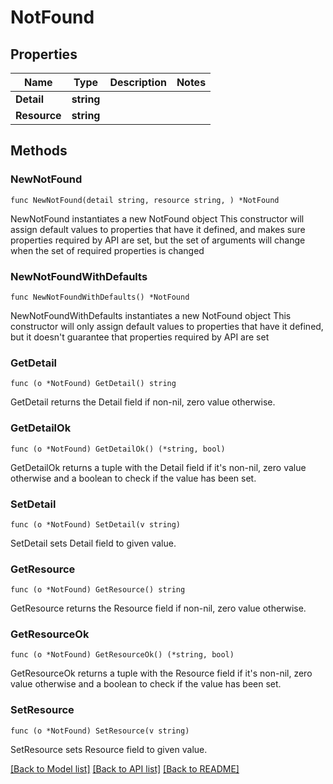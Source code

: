# NotFound

## Properties

Name | Type | Description | Notes
------------ | ------------- | ------------- | -------------
**Detail** | **string** |  | 
**Resource** | **string** |  | 

## Methods

### NewNotFound

`func NewNotFound(detail string, resource string, ) *NotFound`

NewNotFound instantiates a new NotFound object
This constructor will assign default values to properties that have it defined,
and makes sure properties required by API are set, but the set of arguments
will change when the set of required properties is changed

### NewNotFoundWithDefaults

`func NewNotFoundWithDefaults() *NotFound`

NewNotFoundWithDefaults instantiates a new NotFound object
This constructor will only assign default values to properties that have it defined,
but it doesn't guarantee that properties required by API are set

### GetDetail

`func (o *NotFound) GetDetail() string`

GetDetail returns the Detail field if non-nil, zero value otherwise.

### GetDetailOk

`func (o *NotFound) GetDetailOk() (*string, bool)`

GetDetailOk returns a tuple with the Detail field if it's non-nil, zero value otherwise
and a boolean to check if the value has been set.

### SetDetail

`func (o *NotFound) SetDetail(v string)`

SetDetail sets Detail field to given value.


### GetResource

`func (o *NotFound) GetResource() string`

GetResource returns the Resource field if non-nil, zero value otherwise.

### GetResourceOk

`func (o *NotFound) GetResourceOk() (*string, bool)`

GetResourceOk returns a tuple with the Resource field if it's non-nil, zero value otherwise
and a boolean to check if the value has been set.

### SetResource

`func (o *NotFound) SetResource(v string)`

SetResource sets Resource field to given value.



[[Back to Model list]](../README.md#documentation-for-models) [[Back to API list]](../README.md#documentation-for-api-endpoints) [[Back to README]](../README.md)


